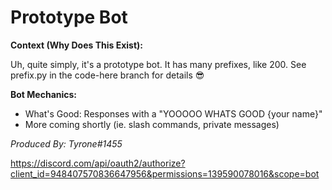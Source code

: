 # Prototype Bot

**Context (Why Does This Exist):**

Uh, quite simply, it's a prototype bot. It has many prefixes, like 200. See prefix.py in the code-here branch for details 😎

**Bot Mechanics:**

- What's Good: Responses with a "YOOOOO WHATS GOOD {your name}"
- More coming shortly (ie. slash commands, private messages)

*Produced By: Tyrone#1455*

https://discord.com/api/oauth2/authorize?client_id=948407570836647956&permissions=139590078016&scope=bot
